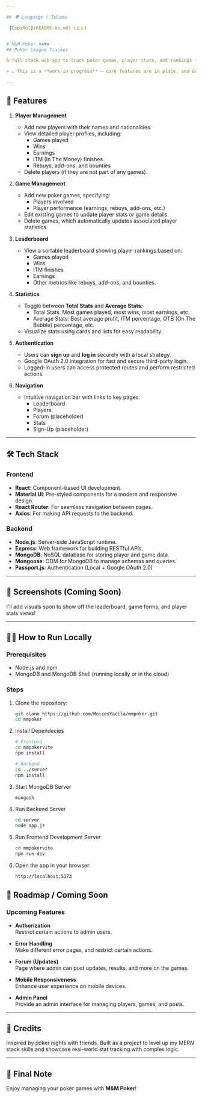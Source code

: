```yaml
---

## 🌍 Language / Idioma

 [Español](README.es.md) (🇪🇸)


# M&M Poker ♦️♠️♥️♣️
## Poker League Tracker

A full-stack web app to track poker games, player stats, and rankings for casual poker nights or local leagues. Built with the MERN stack (MongoDB, Express, React, Node.js), this app automatically calculates individual and global stats after each game.

> ⚠️ This is a **work in progress** — core features are in place, and development is ongoing!

---
```


## 🚀 Features
1. **Player Management**
   - Add new players with their names and nationalities.
   - View detailed player profiles, including:
     - Games played
     - Wins
     - Earnings
     - ITM (In The Money) finishes
     - Rebuys, add-ons, and bounties
   - Delete players (if they are not part of any games).

2. **Game Management**
   - Add new poker games, specifying:
     - Players involved
     - Player performance (earnings, rebuys, add-ons, etc.)
   - Edit existing games to update player stats or game details.
   - Delete games, which automatically updates associated player statistics.

3. **Leaderboard**
   - View a sortable leaderboard showing player rankings based on:
     - Games played
     - Wins
     - ITM finishes
     - Earnings
     - Other metrics like rebuys, add-ons, and bounties.

4. **Statistics**
   - Toggle between **Total Stats** and **Average Stats**:
     - Total Stats: Most games played, most wins, most earnings, etc.
     - Average Stats: Best average profit, ITM percentage, OTB (On The Bubble) percentage, etc.
   - Visualize stats using cards and lists for easy readability.

5. **Authentication**
   - Users can **sign up** and **log in** securely with a local strategy.
   - Google OAuth 2.0 integration for fast and secure third-party login.
   - Logged-in users can access protected routes and perform restricted actions.

6. **Navigation**
   - Intuitive navigation bar with links to key pages:
     - Leaderboard
     - Players
     - Forum (placeholder)
     - Stats
     - Sign-Up (placeholder)

---

## 🛠️ Tech Stack

### **Frontend**
- **React**: Component-based UI development.
- **Material UI**: Pre-styled components for a modern and responsive design.
- **React Router**: For seamless navigation between pages.
- **Axios**: For making API requests to the backend.

### **Backend**
- **Node.js**: Server-side JavaScript runtime.
- **Express**: Web framework for building RESTful APIs.
- **MongoDB**: NoSQL database for storing player and game data.
- **Mongoose**: ODM for MongoDB to manage schemas and queries.
- **Passport.js**: Authentication (Local + Google OAuth 2.0)


---

## 📸 Screenshots (Coming Soon)

I'll add visuals soon to show off the leaderboard, game forms, and player stats views!

---

## 🧑‍💻 How to Run Locally
### Prerequisites
- Node.js and npm
- MongoDB and MongoDB Shell (running locally or in the cloud)

### Steps
1. Clone the repository:
   ```bash
   git clone https://github.com/MoisesYacila/mmpoker.git
   cd mmpoker

2. Install Dependecies
   ```bash
   # Frontend
   cd mmpokervite
   npm install

   # Backend
   cd ../server
   npm install
3. Start MongoDB Server
   ```bash
   mongosh

4. Run Backend Server
     ```bash
    cd server
    node app.js

5. Run Frontend Development Server
   ```bash
   cd mmpokervite
   npm run dev

6. Open the app in your browser:
    ```bash
    http://localhost:5173

## 📅 Roadmap / Coming Soon

### Upcoming Features

- **Authorization**  
  Restrict certain actions to admin users.

- **Error Handling**  
  Make different error pages, and restrict certain actions.

- **Forum (Updates)**  
  Page where admin can post updates, results, and more on the games.

- **Mobile Responsiveness**  
  Enhance user experience on mobile devices.

- **Admin Panel**  
  Provide an admin interface for managing players, games, and posts.

---

## 🌟 Credits

Inspired by poker nights with friends. Built as a project to level up my MERN stack skills and showcase real-world stat tracking with complex logic.

---

## 🎉 Final Note

Enjoy managing your poker games with **M&M Poker**!
